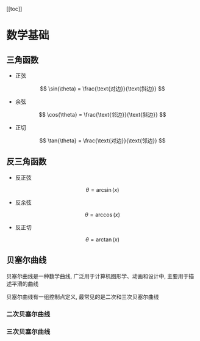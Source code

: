 [[toc]]

# 数学基础

## 三角函数

- 正弦

$$
\sin(\theta) = \frac{\text{对边}}{\text{斜边}}
$$

- 余弦

$$
\cos{\theta} = \frac{\text{邻边}}{\text{斜边}}
$$

- 正切

$$
\tan{\theta} = \frac{\text{对边}}{\text{邻边}}
$$

## 反三角函数

- 反正弦

$$
\theta = \arcsin(x)
$$

- 反余弦

$$
\theta = \arccos(x)
$$

- 反正切

$$
\theta = \arctan(x)
$$

## 贝塞尔曲线

贝塞尔曲线是一种数学曲线, 广泛用于计算机图形学、动画和设计中, 主要用于描述平滑的曲线

贝塞尔曲线有一组控制点定义, 最常见的是二次和三次贝塞尔曲线

### 二次贝塞尔曲线

### 三次贝塞尔曲线
